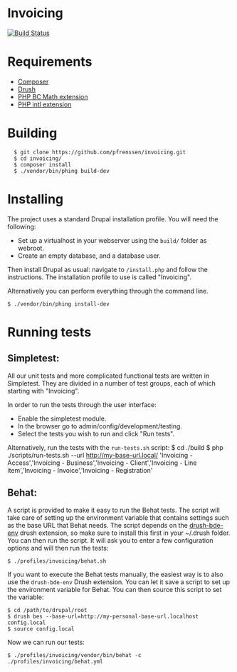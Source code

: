 Invoicing
=========

[![Build Status](https://magnum.travis-ci.com/pfrenssen/invoicing.svg?token=zJgK3Q7yQHVpfN2zHyTH&branch=develop)](https://magnum.travis-ci.com/pfrenssen/invoicing)


Requirements
============

- [Composer](https://github.com/composer/composer)
- [Drush](https://github.com/drush-ops/drush)
- [PHP BC Math extension](http://php.net/manual/en/bc.setup.php)
- [PHP intl extension](http://php.net/manual/en/intl.installation.php)


Building
========

      $ git clone https://github.com/pfrenssen/invoicing.git
      $ cd invoicing/
      $ composer install
      $ ./vendor/bin/phing build-dev


Installing
==========

The project uses a standard Drupal installation profile. You will need the
following:

* Set up a virtualhost in your webserver using the `build/` folder as webroot.
* Create an empty database, and a database user.

Then install Drupal as usual: navigate to `/install.php` and follow the
instructions. The installation profile to use is called "Invoicing".

Alternatively you can perform everything through the command line.

    $ ./vendor/bin/phing install-dev


Running tests
=============

Simpletest:
-----------

All our unit tests and more complicated functional tests are written in
Simpletest. They are divided in a number of test groups, each of which starting
with "Invoicing".

In order to run the tests through the user interface:
- Enable the simpletest module.
- In the browser go to admin/config/development/testing.
- Select the tests you wish to run and click "Run tests".

Alternatively, run the tests with the `run-tests.sh` script:
    $ cd ./build
    $ php ./scripts/run-tests.sh --url http://my-base-url.local/ 'Invoicing - Access','Invoicing - Business','Invoicing - Client','Invoicing - Line item','Invoicing - Invoice','Invoicing - Registration'


Behat:
------

A script is provided to make it easy to run the Behat tests. The script will
take care of setting up the environment variable that contains settings such as
the base URL that Behat needs.  The script depends on the
[drush-bde-env](https://github.com/pfrenssen/drush-bde-env) drush extension, so
make sure to install this first in your ~/.drush folder. You can then run the
script. It will ask you to enter a few configuration options and will then run
the tests:

    $ ./profiles/invoicing/behat.sh

If you want to execute the Behat tests manually, the easiest way is to also use
the `drush-bde-env` Drush extension. You can let it save a script to set up the
environment variable for Behat. You can then source this script to set the
variable:

    $ cd /path/to/drupal/root
    $ drush bes --base-url=http://my-personal-base-url.localhost config.local
    $ source config.local

Now we can run our tests:

    $ ./profiles/invoicing/vendor/bin/behat -c ./profiles/invoicing/behat.yml
